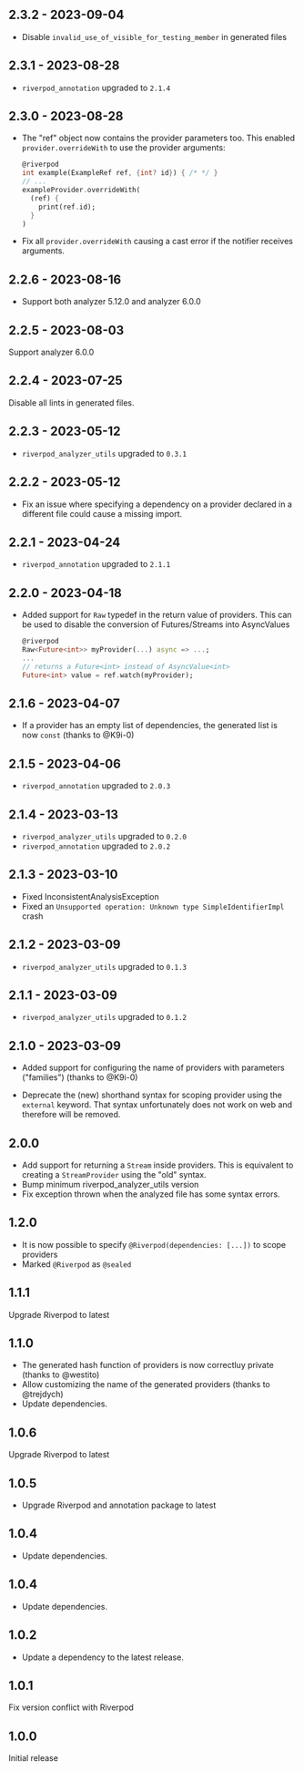 ## 2.3.2 - 2023-09-04

- Disable `invalid_use_of_visible_for_testing_member` in generated files

## 2.3.1 - 2023-08-28

- `riverpod_annotation` upgraded to `2.1.4`

## 2.3.0 - 2023-08-28

- The "ref" object now contains the provider parameters too.
  This enabled `provider.overrideWith` to use the provider arguments:
  ```dart
  @riverpod
  int example(ExampleRef ref, {int? id}) { /* */ }
  // ...
  exampleProvider.overrideWith(
    (ref) {
      print(ref.id);
    }
  )
  ```
- Fix all `provider.overrideWith` causing a cast error if the notifier
  receives arguments.

## 2.2.6 - 2023-08-16

- Support both analyzer 5.12.0 and analyzer 6.0.0

## 2.2.5 - 2023-08-03

Support analyzer 6.0.0

## 2.2.4 - 2023-07-25

Disable all lints in generated files.

## 2.2.3 - 2023-05-12

- `riverpod_analyzer_utils` upgraded to `0.3.1`

## 2.2.2 - 2023-05-12

- Fix an issue where specifying a dependency on a provider declared in a
  different file could cause a missing import.

## 2.2.1 - 2023-04-24

- `riverpod_annotation` upgraded to `2.1.1`

## 2.2.0 - 2023-04-18

- Added support for `Raw` typedef in the return value of providers.
  This can be used to disable the conversion of Futures/Streams into AsyncValues
  ```dart
  @riverpod
  Raw<Future<int>> myProvider(...) async => ...;
  ...
  // returns a Future<int> instead of AsyncValue<int>
  Future<int> value = ref.watch(myProvider);
  ```

## 2.1.6 - 2023-04-07

- If a provider has an empty list of dependencies, the generated list is now `const`
  (thanks to @K9i-0)

## 2.1.5 - 2023-04-06

- `riverpod_annotation` upgraded to `2.0.3`

## 2.1.4 - 2023-03-13

- `riverpod_analyzer_utils` upgraded to `0.2.0`
- `riverpod_annotation` upgraded to `2.0.2`

## 2.1.3 - 2023-03-10

- Fixed InconsistentAnalysisException
- Fixed an `Unsupported operation: Unknown type SimpleIdentifierImpl` crash

## 2.1.2 - 2023-03-09

- `riverpod_analyzer_utils` upgraded to `0.1.3`

## 2.1.1 - 2023-03-09

- `riverpod_analyzer_utils` upgraded to `0.1.2`

## 2.1.0 - 2023-03-09

- Added support for configuring the name of providers with parameters ("families") (thanks to @K9i-0)

- Deprecate the (new) shorthand syntax for scoping provider using the `external`
  keyword. That syntax unfortunately does not work on web and therefore will be removed.

## 2.0.0

- Add support for returning a `Stream` inside providers.
  This is equivalent to creating a `StreamProvider` using the "old" syntax.
- Bump minimum riverpod_analyzer_utils version
- Fix exception thrown when the analyzed file has some syntax errors.

## 1.2.0

- It is now possible to specify `@Riverpod(dependencies: [...])` to scope providers
- Marked `@Riverpod` as `@sealed`

## 1.1.1

Upgrade Riverpod to latest

## 1.1.0

- The generated hash function of providers is now correctluy private (thanks to @westito)
- Allow customizing the name of the generated providers (thanks to @trejdych)
- Update dependencies.

## 1.0.6

Upgrade Riverpod to latest

## 1.0.5

- Upgrade Riverpod and annotation package to latest

## 1.0.4

- Update dependencies.

## 1.0.4

- Update dependencies.

## 1.0.2

- Update a dependency to the latest release.

## 1.0.1

Fix version conflict with Riverpod

## 1.0.0

Initial release
